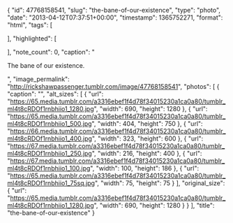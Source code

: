 {
  "id": 47768158541,
  "slug": "the-bane-of-our-existence",
  "type": "photo",
  "date": "2013-04-12T07:37:51+00:00",
  "timestamp": 1365752271,
  "format": "html",
  "tags": [

  ],
  "highlighted": [

  ],
  "note_count": 0,
  "caption": "<p>The bane of our existence.</p>",
  "image_permalink": "http://rickshawpassenger.tumblr.com/image/47768158541",
  "photos": [
    {
      "caption": "",
      "alt_sizes": [
        {
          "url": "https://65.media.tumblr.com/a3316ebef1f4d78f34015230a1ca0a80/tumblr_ml4t8cRDOf1rnbhiio1_1280.jpg",
          "width": 690,
          "height": 1280
        },
        {
          "url": "https://65.media.tumblr.com/a3316ebef1f4d78f34015230a1ca0a80/tumblr_ml4t8cRDOf1rnbhiio1_500.jpg",
          "width": 404,
          "height": 750
        },
        {
          "url": "https://66.media.tumblr.com/a3316ebef1f4d78f34015230a1ca0a80/tumblr_ml4t8cRDOf1rnbhiio1_400.jpg",
          "width": 323,
          "height": 600
        },
        {
          "url": "https://67.media.tumblr.com/a3316ebef1f4d78f34015230a1ca0a80/tumblr_ml4t8cRDOf1rnbhiio1_250.jpg",
          "width": 216,
          "height": 400
        },
        {
          "url": "https://67.media.tumblr.com/a3316ebef1f4d78f34015230a1ca0a80/tumblr_ml4t8cRDOf1rnbhiio1_100.jpg",
          "width": 100,
          "height": 186
        },
        {
          "url": "https://65.media.tumblr.com/a3316ebef1f4d78f34015230a1ca0a80/tumblr_ml4t8cRDOf1rnbhiio1_75sq.jpg",
          "width": 75,
          "height": 75
        }
      ],
      "original_size": {
        "url": "https://65.media.tumblr.com/a3316ebef1f4d78f34015230a1ca0a80/tumblr_ml4t8cRDOf1rnbhiio1_1280.jpg",
        "width": 690,
        "height": 1280
      }
    }
  ],
  "title": "the-bane-of-our-existence"
}

